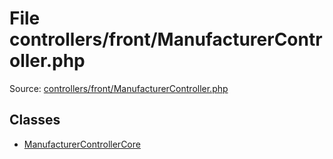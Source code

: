 File controllers/front/ManufacturerController.php
=========

Source: [controllers/front/ManufacturerController.php](https://github.com/PrestaShop/PrestaShop/blob/1.5.2.0/controllers/front/ManufacturerController.php)


Classes
-------

* [ManufacturerControllerCore](class.ManufacturerControllerCore.md)


